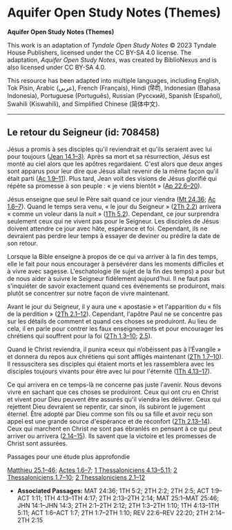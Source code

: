 # Aquifer Open Study Notes (Themes)

**Aquifer Open Study Notes (Themes)**

This work is an adaptation of *Tyndale Open Study Notes* © 2023 Tyndale House Publishers, licensed under the CC BY\-SA 4\.0 license. The adaptation, *Aquifer Open Study Notes*, was created by BiblioNexus and is also licensed under CC BY\-SA 4\.0\.

This resource has been adapted into multiple languages, including English, Tok Pisin, Arabic (عربي), French (Français), Hindi (हिंदी), Indonesian (Bahasa Indonesia), Portuguese (Português), Russian (Русский), Spanish (Español), Swahili (Kiswahili), and Simplified Chinese (简体中文).



--------------------------------

## Le retour du Seigneur (id: 708458)

Jésus a promis à ses disciples qu'il reviendrait et qu'ils seraient avec lui pour toujours ([Jean 14\.1–3\)](https://ref.ly/John14:1-John14:3). Après sa mort et sa résurrection, Jésus est monté au ciel alors que les apôtres regardaient. C'est alors que deux anges sont apparus pour leur dire que Jésus allait revenir de la même façon qu'il était parti ([Ac 1\.9–11](https://ref.ly/Acts1:9-Acts1:11)). Plus tard, Jean voit des visions de Jésus glorifié qui répète sa promesse à son peuple : « je viens bientôt » ([Ap 22\.6–20](https://ref.ly/Rev22:6-Rev22:20)).

Jésus enseigne que seul le Père sait quand ce jour viendra ([Mt 24\.36](https://ref.ly/Matt24:36); [Ac 1\.6–7](https://ref.ly/Acts1:6-Acts1:7)). Quand le temps sera venu, « le jour du Seigneur » ([2Th 2\.2](https://ref.ly/2Thess2:2)) arrivera « comme un voleur dans la nuit » ([1Th 5\.2](https://ref.ly/1Thess5:2)). Cependant, ce jour surprendra seulement ceux qui ne vivent pas pour le Seigneur. Les disciples de Jésus doivent attendre ce jour avec hâte, espérance et foi. Cependant, ils ne devraient pas perdre leur temps à essayer de deviner ou prédire la date de son retour.

Lorsque la Bible enseigne à propos de ce qui va arriver à la fin des temps, elle le fait pour nous encourager à persévérer dans les moments difficiles et à vivre avec sagesse. L'eschatologie (le sujet de la fin des temps) a pour but de nous aider à suivre le Seigneur fidèlement aujourd'hui. Il ne faut pas s'inquiéter de savoir exactement quand ces événements se produiront, mais plutôt se concentrer sur notre façon de vivre maintenant.

Avant le jour du Seigneur, il y aura une « apostasie » et l'apparition du « fils de la perdition » ([2Th 2\.1–12](https://ref.ly/2Thess2:1-2Thess2:12)). Cependant, l'apôtre Paul ne se concentre pas sur les détails de comment et quand ces choses se produiront. Au lieu de cela, il en parle pour contrer les faux enseignements et pour encourager les chrétiens qui souffrent pour la foi ([2Th 1\.3–10](https://ref.ly/2Thess1:3-2Thess1:10); [2\.5](https://ref.ly/2Thess2:5)).

Quand le Christ reviendra, il punira «ceux qui n’obéissent pas à l’Évangile » et donnera du repos aux chrétiens qui sont affligés maintenant ([2Th 1\.7–10](https://ref.ly/2Thess1:7-2Thess1:10)). Il ressuscitera ses disciples qui étaient morts et les rassemblera avec les disciples toujours vivants pour être avec lui pour l'éternité ([1Th 4\.13–17](https://ref.ly/1Thess4:13-1Thess4:17)).

Ce qui arrivera en ce temps\-là ne concerne pas juste l'avenir. Nous devons vivre en sachant que ces choses se produiront. Ceux qui ont cru en Christ et vivent pour Dieu peuvent être assurés qu'il viendra les délivrer. Ceux qui rejettent Dieu devraient se repentir, car sinon, ils subiront le jugement éternel. Être adopté par Dieu comme son fils ou sa fille et avoir reçu son appel est une grande source d'espérance et de réconfort ([2Th 2\.13–14](https://ref.ly/2Thess2:13-2Thess2:14)). Ceux qui marchent en Christ ne sont pas ébranlés en pensant à ce qui peut arriver ou arrivera ([2\.14–15](https://ref.ly/2Thess2:14-2Thess2:15)). Ils savent que la victoire et les promesses de Christ sont assurées.

Passages pour une étude plus approfondie

[Matthieu 25\.1–46](https://ref.ly/Matt25:1-Matt25:46); [Actes 1\.6–7](https://ref.ly/Acts1:6-Acts1:7); [1 Thessaloniciens 4\.13–5\.11](https://ref.ly/1Thess4:13-1Thess5:11); [2 Thessaloniciens 1\.7–10](https://ref.ly/2Thess1:7-2Thess1:10); [2 Thessaloniciens 2\.1–12](https://ref.ly/2Thess2:1-2Thess2:12)

* **Associated Passages:** MAT 24:36; 1TH 5:2; 2TH 2:2; 2TH 2:5; ACT 1:9–ACT 1:11; 1TH 4:13–1TH 4:17; 2TH 2:13–2TH 2:14; MAT 25:1–MAT 25:46; JHN 14:1–JHN 14:3; 2TH 2:1–2TH 2:12; 2TH 1:3–2TH 1:10; 1TH 4:13–1TH 5:11; ACT 1:6–ACT 1:7; 2TH 1:7–2TH 1:10; REV 22:6–REV 22:20; 2TH 2:14–2TH 2:15


